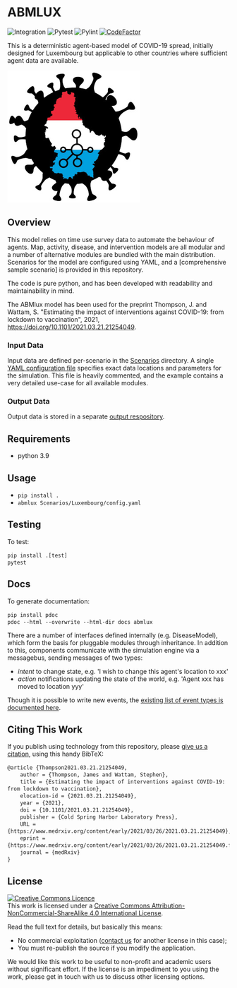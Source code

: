 # ABMLUX
![Integration](https://github.com/abm-covid-lux/abmlux/workflows/Integration/badge.svg?branch=master)
![Pytest](https://github.com/abm-covid-lux/abmlux/workflows/Pytest/badge.svg)
![Pylint](https://github.com/abm-covid-lux/abmlux/workflows/Pylint/badge.svg)
[![CodeFactor](https://www.codefactor.io/repository/github/abm-covid-lux/abmlux/badge?s=006dc8f386c6ea6d2a7a90377ff30fcf15328919)](https://www.codefactor.io/repository/github/abm-covid-lux/abmlux)

This is a deterministic agent-based model of COVID-19 spread, initially designed for Luxembourg but applicable to other countries where sufficient agent data are available.

![ABMLUX Logo](abmlux_logo.jpg)


## Overview
This model relies on time use survey data to automate the behaviour of agents.  Map, activity, disease, and intervention models are all modular and a number of alternative modules are bundled with the main distribution.  Scenarios for the model are configured using YAML, and a [comprehensive sample scenario] is provided in this repository.

The code is pure python, and has been developed with readability and maintainability in mind.

The ABMlux model has been used for the preprint Thompson, J. and Wattam, S. "Estimating the impact of interventions against COVID-19: from lockdown to vaccination", 2021, https://doi.org/10.1101/2021.03.21.21254049.

### Input Data
Input data are defined per-scenario in the [Scenarios](Scenarios/) directory.  A single [YAML configuration file](Scenarios/Luxembourg/config.yaml) specifies exact data locations and parameters for the simulation.  This file is heavily commented, and the example contains a very detailed use-case for all available modules.

### Output Data
Output data is stored in a separate [output respository](https://github.com/abm-covid-lux/output).

## Requirements

 * python 3.9

## Usage

 * `pip install .`
 * `abmlux Scenarios/Luxembourg/config.yaml`

## Testing
To test:

    pip install .[test]
    pytest

## Docs
To generate documentation:

    pip install pdoc
    pdoc --html --overwrite --html-dir docs abmlux

There are a number of interfaces defined internally (e.g. DiseaseModel), which form the basis for pluggable modules through inheritance.  In addition to this, components communicate with the simulation engine via a messagebus, sending messages of two types:

 * _intent_ to change state, e.g. 'I wish to change this agent's location to xxx'
 * _action_ notifications updating the state of the world, e.g. 'Agent xxx has moved to location yyy'

Though it is possible to write new events, the [existing list of event types is documented here](docs/events.md).

## Citing This Work
If you publish using technology from this repository, please [give us a citation](https://www.medrxiv.org/content/10.1101/2021.03.21.21254049v1), using this handy BibTeX:

    @article {Thompson2021.03.21.21254049,
        author = {Thompson, James and Wattam, Stephen},
        title = {Estimating the impact of interventions against COVID-19: from lockdown to vaccination},
        elocation-id = {2021.03.21.21254049},
        year = {2021},
        doi = {10.1101/2021.03.21.21254049},
        publisher = {Cold Spring Harbor Laboratory Press},
        URL = {https://www.medrxiv.org/content/early/2021/03/26/2021.03.21.21254049},
        eprint = {https://www.medrxiv.org/content/early/2021/03/26/2021.03.21.21254049.full.pdf},
        journal = {medRxiv}
    }


## License
<a rel="license" href="http://creativecommons.org/licenses/by-nc-sa/4.0/"><img alt="Creative Commons Licence" style="border-width:0" src="https://i.creativecommons.org/l/by-nc-sa/4.0/88x31.png" /></a><br />This work is licensed under a <a rel="license" href="http://creativecommons.org/licenses/by-nc-sa/4.0/">Creative Commons Attribution-NonCommercial-ShareAlike 4.0 International License</a>.

Read the full text for details, but basically this means:
 * No commercial exploitation ([contact us](https://www.abmlux.org) for another license in this case);
 * You must re-publish the source if you modify the application.

We would like this work to be useful to non-profit and academic users without significant effort.  If the license is an impediment to you using the work, please get in touch with us to discuss other licensing options.
